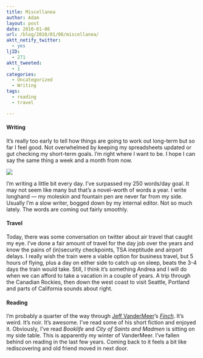 ```yaml
---
title: Miscellanea
author: Adam
layout: post
date: 2010-01-06
url: /blog/2010/01/06/miscellanea/
aktt_notify_twitter:
  - yes
ljID:
  - 271
aktt_tweeted:
  - 1
categories:
  - Uncategorized
  - Writing
tags:
  - reading
  - travel

---
```

#### Writing

It&#8217;s really too early to tell how things are going to work out long-term but so far I feel good. Not overwhelmed by keeping my spreadsheets updated or gut checking my short-term goals. I&#8217;m right where I want to be. I hope I can say the same thing a week and a month from now.

_![][1]_

I&#8217;m writing a little bit every day. I&#8217;ve surpassed my 250 words/day goal. It may not seem like many but that&#8217;s a novel-worth of words a year. I write longhand &#8212; my moleskin and fountain pen are never far from my side. Usually I&#8217;m a slow writer, bogged down by my internal editor. Not so much lately. The words are coming out fairly smoothly.

#### Travel

Today, there was some conversation on twitter about air travel that caught my eye. I&#8217;ve done a fair amount of travel for the day job over the years and know the pains of (in)security checkpoints, TSA ineptitude and airport delays. I really wish the train were a viable option for business travel, but 5 hours of flying, plus a day on either side to catch up on sleep, beats the 3-4 days the train would take. Still, I think it&#8217;s something Andrea and I will do when we can afford to take a vacation in a couple of years. A trip through the Canadian Rockies, then down the west coast to visit Seattle, Portland and parts of California sounds about right.

#### Reading

I&#8217;m probably a quarter of the way through [Jeff VanderMeer][2]&#8216;s _[Finch][3]_. It&#8217;s weird. It&#8217;s noir. It&#8217;s awesome. I&#8217;ve read some of his short fiction and enjoyed it. Obviously, I&#8217;ve read _Booklife_ and _City of Saints and Madmen_ is sitting on my side table. This is apparently my winter of VanderMeer. I&#8217;ve fallen behind on reading in the last few years. Coming back to it feels a bit like rediscovering and old friend moved in next door.

 [1]: https://spreadsheets.google.com/a/adamisrael.com/oimg?key=0An4iStovI1s4dHpKOXRGR0ZTczRwdTFnd3F0ell3WkE&oid=2&v=1262763395431
 [2]: http://www.jeffvandermeer.com/
 [3]: http://www.goodreads.com/book/show/6582496-finch